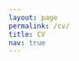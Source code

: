 ```yaml
---
layout: page
permalink: /cv/
title: CV
nav: true
---
```


<object data="../assets/pdf/cv_YiwenSong_090224.pdf" width="800" height="1200" type='application/pdf'/>